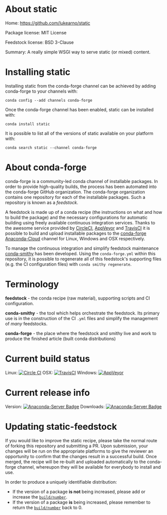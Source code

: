 About static
============

Home: https://github.com/lukearno/static

Package license: MIT License

Feedstock license: BSD 3-Clause

Summary: A really simple WSGI way to serve static (or mixed) content.



Installing static
=================

Installing static from the conda-forge channel can be achieved by adding conda-forge to your channels with:

```
conda config --add channels conda-forge
```

Once the conda-forge channel has been enabled, static can be installed with:

```
conda install static
```

It is possible to list all of the versions of static available on your platform with:

```
conda search static --channel conda-forge
```


About conda-forge
=================

conda-forge is a community-led conda channel of installable packages.
In order to provide high-quality builds, the process has been automated into the
conda-forge GitHub organization. The conda-forge organization contains one repository 
for each of the installable packages. Such a repository is known as a *feedstock*.

A feedstock is made up of a conda recipe (the instructions on what and how to build
the package) and the necessary configurations for automatic building using freely
available continuous integration services. Thanks to the awesome service provided by
[CircleCI](https://circleci.com/), [AppVeyor](http://www.appveyor.com/)
and [TravisCI](https://travis-ci.org/) it is possible to build and upload installable
packages to the [conda-forge](https://anaconda.org/conda-forge)
[Anaconda-Cloud](http://docs.anaconda.org/) channel for Linux, Windows and OSX respectively.

To manage the continuous integration and simplify feedstock maintenance
[conda-smithy](http://github.com/conda-forge/conda-smithy) has been developed.
Using the ``conda-forge.yml`` within this repository, it is possible to regenerate all of
this feedstock's supporting files (e.g. the CI configuration files) with ``conda smithy regenerate``.


Terminology
===========

**feedstock** - the conda recipe (raw material), supporting scripts and CI configuration.

**conda-smithy** - the tool which helps orchestrate the feedstock.
                   Its primary use is in the construction of the CI ``.yml`` files
                   and simplify the management of *many* feedstocks.

**conda-forge** - the place where the feedstock and smithy live and work to
                  produce the finished article (built conda distributions)

Current build status
====================

Linux: [![Circle CI](https://circleci.com/gh/conda-forge/static-feedstock.svg?style=svg)](https://circleci.com/gh/conda-forge/static-feedstock)
OSX: [![TravisCI](https://travis-ci.org/conda-forge/static-feedstock.svg?branch=master)](https://travis-ci.org/conda-forge/static-feedstock) 
Windows: [![AppVeyor](https://ci.appveyor.com/api/projects/status/github/conda-forge/static-feedstock?svg=True)](https://ci.appveyor.com/project/conda-forge/static-feedstock/branch/master)

Current release info
====================
Version: [![Anaconda-Server Badge](https://anaconda.org/conda-forge/static/badges/version.svg)](https://anaconda.org/conda-forge/static)
Downloads: [![Anaconda-Server Badge](https://anaconda.org/conda-forge/static/badges/downloads.svg)](https://anaconda.org/conda-forge/static)


Updating static-feedstock
=========================

If you would like to improve the static recipe, please take the normal
route of forking this repository and submitting a PR. Upon submission, your changes will
be run on the appropriate platforms to give the reviewer an opportunity to confirm that the
changes result in a successful build. Once merged, the recipe will be re-built and uploaded
automatically to the conda-forge channel, whereupon they will be available for everybody to
install and use.

In order to produce a uniquely identifiable distribution:
 * If the version of a package **is not** being increased, please add or increase
   the [``build/number``](http://conda.pydata.org/docs/building/meta-yaml.html#build-number-and-string). 
 * If the version of a package **is** being increased, please remember to return
   the [``build/number``](http://conda.pydata.org/docs/building/meta-yaml.html#build-number-and-string)
   back to 0.

